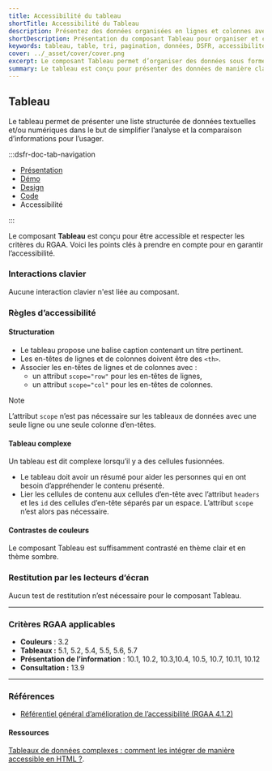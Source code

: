 ```yaml
---
title: Accessibilité du tableau
shortTitle: Accessibilité du Tableau
description: Présentez des données organisées en lignes et colonnes avec le composant Tableau, pensé pour faciliter la lisibilité, la comparaison et la manipulation de contenus structurés dans vos interfaces.
shortDescription: Présentation du composant Tableau pour organiser et comparer des données.
keywords: tableau, table, tri, pagination, données, DSFR, accessibilité, lignes, colonnes, affichage structuré, composant, visualisation
cover: ../_asset/cover/cover.png
excerpt: Le composant Tableau permet d’organiser des données sous forme de lignes et colonnes, facilitant la lecture, la comparaison et la sélection d’informations. Il prend en charge le tri, la pagination et l’intégration de composants interactifs.
summary: Le tableau est conçu pour présenter des données de manière claire et structurée. Il prend en charge les fonctionnalités de tri, pagination, sélection de lignes et intégration de composants variés (boutons, liens, champs de saisie…). Il propose plusieurs états (par défaut, sélectionné) et tailles d’affichage (SM, MD, LG) selon le contexte. Bien que non personnalisable dans son ensemble, il permet de personnaliser les composants qu’il intègre. Son usage est recommandé pour des données complexes ou nombreuses, tout en restant attentif à la lisibilité sur tous les formats d’écran.
---
```


## Tableau

Le tableau permet de présenter une liste structurée de données textuelles et/ou numériques dans le but de simplifier l’analyse et la comparaison d’informations pour l’usager.

:::dsfr-doc-tab-navigation

- [Présentation](../index.md)
- [Démo](../demo/index.md)
- [Design](../design/index.md)
- [Code](../code/index.md)
- Accessibilité

:::

Le composant **Tableau** est conçu pour être accessible et respecter les critères du RGAA. Voici les points clés à prendre en compte pour en garantir l’accessibilité.

### Interactions clavier

Aucune interaction clavier n'est liée au composant.

### Règles d’accessibilité

#### Structuration

- Le tableau propose une balise caption contenant un titre pertinent.
- Les en-têtes de lignes et de colonnes doivent être des `<th>`.
- Associer les en-têtes de lignes et de colonnes avec&nbsp;:
  - un attribut `scope="row"` pour les en-têtes de lignes,
  - un attribut `scope="col"` pour les en-têtes de colonnes.

> [!NOTE]
> L’attribut `scope` n’est pas nécessaire sur les tableaux de données avec une seule ligne ou une seule colonne d’en-têtes.

#### Tableau complexe

Un tableau est dit complexe lorsqu’il y a des cellules fusionnées.

- Le tableau doit avoir un résumé pour aider les personnes qui en ont besoin d’appréhender le contenu présenté.
- Lier les cellules de contenu aux cellules d’en-tête avec l’attribut `headers` et les `id` des cellules d’en-tête séparés par un espace. L’attribut `scope` n’est alors pas nécessaire.

#### Contrastes de couleurs

Le composant Tableau est suffisamment contrasté en thème clair et en thème sombre.

### Restitution par les lecteurs d’écran

Aucun test de restitution n’est nécessaire pour le composant Tableau.

---

### Critères RGAA applicables

- **Couleurs** : 3.2
- **Tableaux&nbsp;:** 5.1, 5.2, 5.4, 5.5, 5.6, 5.7
- **Présentation de l’information** : 10.1, 10.2, 10.3,10.4, 10.5, 10.7, 10.11, 10.12
- **Consultation&nbsp;:** 13.9

---

### Références

- [Référentiel général d’amélioration de l’accessibilité (RGAA 4.1.2)](https://accessibilite.numerique.gouv.fr/methode/criteres-et-tests/)

#### Ressources

[Tableaux de données complexes : comment les intégrer de manière accessible en HTML ?](https://access42.net/tableaux-donnees-complexes-integration-html-accessible-rgaa/).